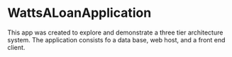 # WattsALoanApplication

This app was created to explore and demonstrate a three tier architecture system.
The application consists fo a data base, web host, and a front end client.
